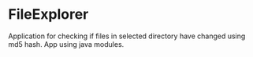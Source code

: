 # FileExplorer
Application for checking if files in selected directory have changed using md5 hash. App using java modules.
